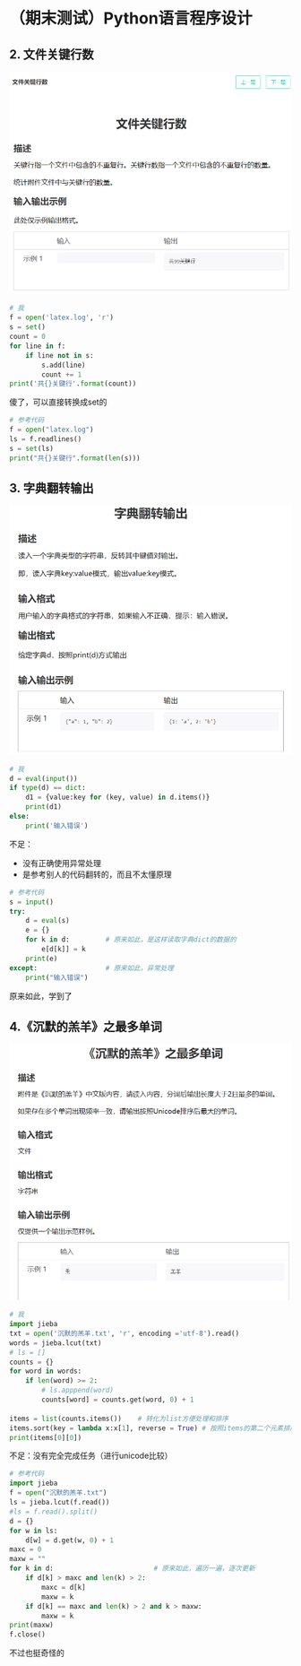 # （期末测试）Python语言程序设计

## 2. 文件关键行数

![image-20200907203005080](https://raw.githubusercontent.com/bobo6668/markdown-pictures-bobo/master/img/pythonMOOC/20200907203005.png)

```python
# 我
f = open('latex.log', 'r')
s = set()
count = 0
for line in f:
    if line not in s:
        s.add(line)
        count += 1
print('共{}关键行'.format(count))
```

傻了，可以直接转换成set的

```python
# 参考代码
f = open("latex.log")
ls = f.readlines()
s = set(ls)
print("共{}关键行".format(len(s)))
```

## 3. 字典翻转输出

![image-20200907202150697](https://raw.githubusercontent.com/bobo6668/markdown-pictures-bobo/master/img/pythonMOOC/20200907202150.png)

```python
# 我
d = eval(input())
if type(d) == dict:
    d1 = {value:key for (key, value) in d.items()}
    print(d1)
else:
    print('输入错误')
```

不足：

- 没有正确使用异常处理
- 是参考别人的代码翻转的，而且不太懂原理

```python
# 参考代码
s = input()
try:
    d = eval(s)
    e = {}
    for k in d:			# 原来如此，是这样读取字典dict的数据的
        e[d[k]] = k
    print(e)
except:					# 原来如此，异常处理
    print("输入错误")
```

原来如此，学到了

## 4.《沉默的羔羊》之最多单词

![image-20200907202737542](https://raw.githubusercontent.com/bobo6668/markdown-pictures-bobo/master/img/pythonMOOC/20200907202737.png)

```python
# 我
import jieba
txt = open('沉默的羔羊.txt', 'r', encoding ='utf-8').read()
words = jieba.lcut(txt)
# ls = []
counts = {}
for word in words:
    if len(word) >= 2:
        # ls.apppend(word)
        counts[word] = counts.get(word, 0) + 1

items = list(counts.items())    # 转化为list方便处理和排序
items.sort(key = lambda x:x[1], reverse = True) # 按照items的第二个元素排序，逆序
print(items[0][0])
```

不足：没有完全完成任务（进行unicode比较）

```python
# 参考代码
import jieba
f = open("沉默的羔羊.txt")
ls = jieba.lcut(f.read())
#ls = f.read().split()
d = {}
for w in ls:
    d[w] = d.get(w, 0) + 1
maxc = 0
maxw = ""
for k in d:							# 原来如此，遍历一遍，逐次更新
    if d[k] > maxc and len(k) > 2:
        maxc = d[k]
        maxw = k
    if d[k] == maxc and len(k) > 2 and k > maxw:
        maxw = k
print(maxw)
f.close()
```

不过也挺奇怪的